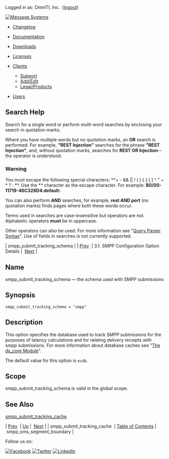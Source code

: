 Logged in as: OmniTI, Inc.  ([logout](https://support.messagesystems.com/logout.php))

[![Message Systems](https://support.messagesystems.com/images/ms-white205.png)](https://support.messagesystems.com/start.php) 

*   [Changelog](https://support.messagesystems.com/start.php?show=changelog)
*   [Documentation](https://support.messagesystems.com/docs/)
*   [Downloads](https://support.messagesystems.com/start.php)

*   [Licenses](https://support.messagesystems.com/license_summary.php)
*   <a href="">Clients</a>
    *   [Support](https://support.messagesystems.com/cs.php)
    *   [Add/Edit](https://support.messagesystems.com/edit_client.php)
    *   [Legal/Products](https://support.messagesystems.com/edit_products.php)
*   [Users](https://support.messagesystems.com/edit_customer.php)

## Search Help

Search for a single word or perform multi-word searches by enclosing your search in quotation marks.

Where you have multiple words but no quotation marks, an **OR** search is performed. For example, **"REST Injection"** searches for the phrase **"REST Injection"**, and, without quotation marks, searches for **REST OR Injection**--the operator is understood.

### Warning

You must escape the following special characters: **+ - && || ! ( ) { } [ ] ^ " ~ * ? : \**. Use the **\** character as the escape character. For example: **B0/00-11719-46C328D4\:default\:**

You can also perform **AND** searches, for example, **rest AND port** (no quotation marks) finds pages where both these words occur.

Terms used in searches are case-insensitive but operators are not. Alphabetic operators **must** be in uppercase.

Other operators can also be used. For more information see "[Query Parser Syntax](https://lucene.apache.org/core/old_versioned_docs/versions/3_0_0/queryparsersyntax.html)". Use of fields in searches is not currently supported.

| smpp_submit_tracking_schema |
| [Prev](mobility.conf.smpp_submit_tracking_cache.php)  | 3.1. SMPP Configuration Option Details |  [Next](mobility.conf.smpp_sms_segment_boundary.php) |

<a name="mobility.conf.smpp_submit_tracking_schema"></a>
## Name

smpp_submit_tracking_schema — the schema used with SMPP submissions

## Synopsis

`smpp_submit_tracking_schema = "smpp"`

<a name="idp2017312"></a>
## Description

This option specifies the database used to track SMPP submissions for the purposes of latency calculations and for relating delivery receipts with smpp submissions. For more information about database caches see "[The ds_core Module](https://support.messagesystems.com/docs/web-ref/modules.ds_core.php)".

The default value for this option is `ecdb`.

<a name="idp2021136"></a>
## Scope

smpp_submit_tracking_schema is valid in the global scope.

<a name="idp2022992"></a>
## See Also

[smpp_submit_tracking_cache](mobility.conf.smpp_submit_tracking_cache.php "smpp_submit_tracking_cache")

| [Prev](mobility.conf.smpp_submit_tracking_cache.php)  | [Up](mobility.smpp.options.php#mobility.conf) |  [Next](mobility.conf.smpp_sms_segment_boundary.php) |
| smpp_submit_tracking_cache  | [Table of Contents](index.php) |  smpp_sms_segment_boundary |

Follow us on:

[![Facebook](https://support.messagesystems.com/images/icon-facebook.png)](http://www.facebook.com/messagesystems) [![Twitter](https://support.messagesystems.com/images/icon-twitter.png)](http://twitter.com/#!/MessageSystems) [![LinkedIn](https://support.messagesystems.com/images/icon-linkedin.png)](http://www.linkedin.com/company/message-systems)